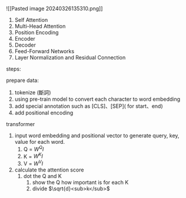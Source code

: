![[Pasted image 20240326135310.png]]
1. Self Attention
2. Multi-Head Attention
3. Position Encoding
4. Encoder
5. Decoder
6. Feed-Forward Networks
7. Layer Normalization and Residual Connection

steps:

prepare data:
1. tokenize (斷詞)
2. using pre-train model to convert each character to word embedding
3. add special annotation such as \[CLS\]、\[SEP\]( for start、end)
4. add positional encoding

transformer
1. input word embedding and positional vector to generate query, key, value for each word.
	1. Q =  $W^QI$
	2. K =  $W^KI$
	3. V =  $W^VI$
2. calculate the attention score
	1. dot the Q and K
		1. show the Q how important is for each K
		2. divide $\sqrt{d}<sub>k</sub>$